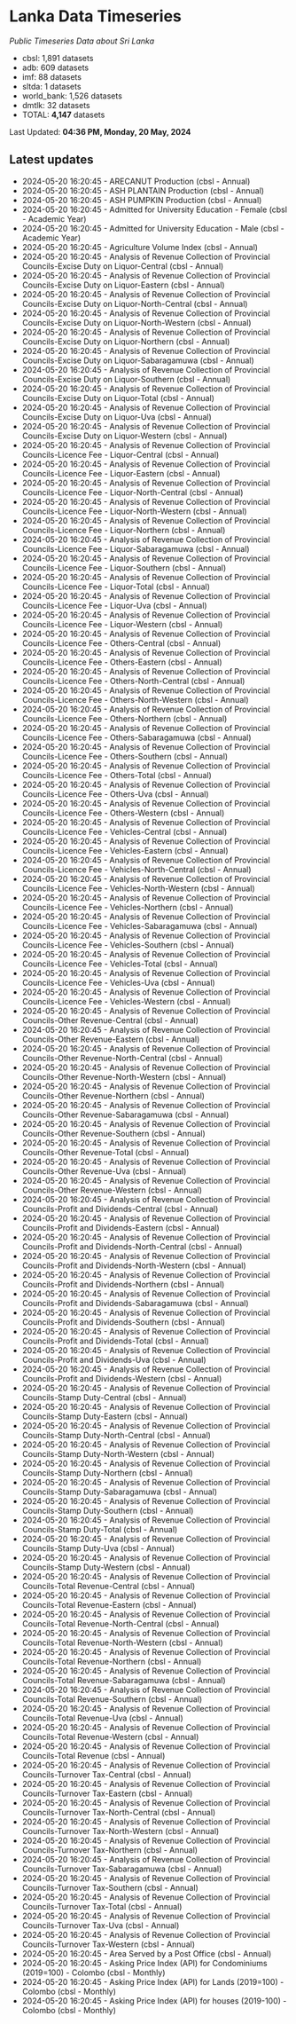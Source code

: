 # Lanka Data Timeseries
*Public Timeseries Data about Sri Lanka*

* cbsl: 1,891 datasets
* adb: 609 datasets
* imf: 88 datasets
* sltda: 1 datasets
* world_bank: 1,526 datasets
* dmtlk: 32 datasets
* TOTAL: **4,147** datasets

Last Updated: **04:36 PM, Monday, 20 May, 2024**

## Latest updates

* 2024-05-20 16:20:45 - ARECANUT Production (cbsl - Annual)
* 2024-05-20 16:20:45 - ASH PLANTAIN Production (cbsl - Annual)
* 2024-05-20 16:20:45 - ASH PUMPKIN Production (cbsl - Annual)
* 2024-05-20 16:20:45 - Admitted for University Education - Female (cbsl - Academic Year)
* 2024-05-20 16:20:45 - Admitted for University Education - Male (cbsl - Academic Year)
* 2024-05-20 16:20:45 - Agriculture Volume Index (cbsl - Annual)
* 2024-05-20 16:20:45 - Analysis of Revenue Collection of Provincial Councils-Excise Duty on Liquor-Central (cbsl - Annual)
* 2024-05-20 16:20:45 - Analysis of Revenue Collection of Provincial Councils-Excise Duty on Liquor-Eastern (cbsl - Annual)
* 2024-05-20 16:20:45 - Analysis of Revenue Collection of Provincial Councils-Excise Duty on Liquor-North-Central (cbsl - Annual)
* 2024-05-20 16:20:45 - Analysis of Revenue Collection of Provincial Councils-Excise Duty on Liquor-North-Western (cbsl - Annual)
* 2024-05-20 16:20:45 - Analysis of Revenue Collection of Provincial Councils-Excise Duty on Liquor-Northern (cbsl - Annual)
* 2024-05-20 16:20:45 - Analysis of Revenue Collection of Provincial Councils-Excise Duty on Liquor-Sabaragamuwa (cbsl - Annual)
* 2024-05-20 16:20:45 - Analysis of Revenue Collection of Provincial Councils-Excise Duty on Liquor-Southern (cbsl - Annual)
* 2024-05-20 16:20:45 - Analysis of Revenue Collection of Provincial Councils-Excise Duty on Liquor-Total (cbsl - Annual)
* 2024-05-20 16:20:45 - Analysis of Revenue Collection of Provincial Councils-Excise Duty on Liquor-Uva (cbsl - Annual)
* 2024-05-20 16:20:45 - Analysis of Revenue Collection of Provincial Councils-Excise Duty on Liquor-Western (cbsl - Annual)
* 2024-05-20 16:20:45 - Analysis of Revenue Collection of Provincial Councils-Licence Fee - Liquor-Central (cbsl - Annual)
* 2024-05-20 16:20:45 - Analysis of Revenue Collection of Provincial Councils-Licence Fee - Liquor-Eastern (cbsl - Annual)
* 2024-05-20 16:20:45 - Analysis of Revenue Collection of Provincial Councils-Licence Fee - Liquor-North-Central (cbsl - Annual)
* 2024-05-20 16:20:45 - Analysis of Revenue Collection of Provincial Councils-Licence Fee - Liquor-North-Western (cbsl - Annual)
* 2024-05-20 16:20:45 - Analysis of Revenue Collection of Provincial Councils-Licence Fee - Liquor-Northern (cbsl - Annual)
* 2024-05-20 16:20:45 - Analysis of Revenue Collection of Provincial Councils-Licence Fee - Liquor-Sabaragamuwa (cbsl - Annual)
* 2024-05-20 16:20:45 - Analysis of Revenue Collection of Provincial Councils-Licence Fee - Liquor-Southern (cbsl - Annual)
* 2024-05-20 16:20:45 - Analysis of Revenue Collection of Provincial Councils-Licence Fee - Liquor-Total (cbsl - Annual)
* 2024-05-20 16:20:45 - Analysis of Revenue Collection of Provincial Councils-Licence Fee - Liquor-Uva (cbsl - Annual)
* 2024-05-20 16:20:45 - Analysis of Revenue Collection of Provincial Councils-Licence Fee - Liquor-Western (cbsl - Annual)
* 2024-05-20 16:20:45 - Analysis of Revenue Collection of Provincial Councils-Licence Fee - Others-Central (cbsl - Annual)
* 2024-05-20 16:20:45 - Analysis of Revenue Collection of Provincial Councils-Licence Fee - Others-Eastern (cbsl - Annual)
* 2024-05-20 16:20:45 - Analysis of Revenue Collection of Provincial Councils-Licence Fee - Others-North-Central (cbsl - Annual)
* 2024-05-20 16:20:45 - Analysis of Revenue Collection of Provincial Councils-Licence Fee - Others-North-Western (cbsl - Annual)
* 2024-05-20 16:20:45 - Analysis of Revenue Collection of Provincial Councils-Licence Fee - Others-Northern (cbsl - Annual)
* 2024-05-20 16:20:45 - Analysis of Revenue Collection of Provincial Councils-Licence Fee - Others-Sabaragamuwa (cbsl - Annual)
* 2024-05-20 16:20:45 - Analysis of Revenue Collection of Provincial Councils-Licence Fee - Others-Southern (cbsl - Annual)
* 2024-05-20 16:20:45 - Analysis of Revenue Collection of Provincial Councils-Licence Fee - Others-Total (cbsl - Annual)
* 2024-05-20 16:20:45 - Analysis of Revenue Collection of Provincial Councils-Licence Fee - Others-Uva (cbsl - Annual)
* 2024-05-20 16:20:45 - Analysis of Revenue Collection of Provincial Councils-Licence Fee - Others-Western (cbsl - Annual)
* 2024-05-20 16:20:45 - Analysis of Revenue Collection of Provincial Councils-Licence Fee - Vehicles-Central (cbsl - Annual)
* 2024-05-20 16:20:45 - Analysis of Revenue Collection of Provincial Councils-Licence Fee - Vehicles-Eastern (cbsl - Annual)
* 2024-05-20 16:20:45 - Analysis of Revenue Collection of Provincial Councils-Licence Fee - Vehicles-North-Central (cbsl - Annual)
* 2024-05-20 16:20:45 - Analysis of Revenue Collection of Provincial Councils-Licence Fee - Vehicles-North-Western (cbsl - Annual)
* 2024-05-20 16:20:45 - Analysis of Revenue Collection of Provincial Councils-Licence Fee - Vehicles-Northern (cbsl - Annual)
* 2024-05-20 16:20:45 - Analysis of Revenue Collection of Provincial Councils-Licence Fee - Vehicles-Sabaragamuwa (cbsl - Annual)
* 2024-05-20 16:20:45 - Analysis of Revenue Collection of Provincial Councils-Licence Fee - Vehicles-Southern (cbsl - Annual)
* 2024-05-20 16:20:45 - Analysis of Revenue Collection of Provincial Councils-Licence Fee - Vehicles-Total (cbsl - Annual)
* 2024-05-20 16:20:45 - Analysis of Revenue Collection of Provincial Councils-Licence Fee - Vehicles-Uva (cbsl - Annual)
* 2024-05-20 16:20:45 - Analysis of Revenue Collection of Provincial Councils-Licence Fee - Vehicles-Western (cbsl - Annual)
* 2024-05-20 16:20:45 - Analysis of Revenue Collection of Provincial Councils-Other Revenue-Central (cbsl - Annual)
* 2024-05-20 16:20:45 - Analysis of Revenue Collection of Provincial Councils-Other Revenue-Eastern (cbsl - Annual)
* 2024-05-20 16:20:45 - Analysis of Revenue Collection of Provincial Councils-Other Revenue-North-Central (cbsl - Annual)
* 2024-05-20 16:20:45 - Analysis of Revenue Collection of Provincial Councils-Other Revenue-North-Western (cbsl - Annual)
* 2024-05-20 16:20:45 - Analysis of Revenue Collection of Provincial Councils-Other Revenue-Northern (cbsl - Annual)
* 2024-05-20 16:20:45 - Analysis of Revenue Collection of Provincial Councils-Other Revenue-Sabaragamuwa (cbsl - Annual)
* 2024-05-20 16:20:45 - Analysis of Revenue Collection of Provincial Councils-Other Revenue-Southern (cbsl - Annual)
* 2024-05-20 16:20:45 - Analysis of Revenue Collection of Provincial Councils-Other Revenue-Total (cbsl - Annual)
* 2024-05-20 16:20:45 - Analysis of Revenue Collection of Provincial Councils-Other Revenue-Uva (cbsl - Annual)
* 2024-05-20 16:20:45 - Analysis of Revenue Collection of Provincial Councils-Other Revenue-Western (cbsl - Annual)
* 2024-05-20 16:20:45 - Analysis of Revenue Collection of Provincial Councils-Profit and Dividends-Central (cbsl - Annual)
* 2024-05-20 16:20:45 - Analysis of Revenue Collection of Provincial Councils-Profit and Dividends-Eastern (cbsl - Annual)
* 2024-05-20 16:20:45 - Analysis of Revenue Collection of Provincial Councils-Profit and Dividends-North-Central (cbsl - Annual)
* 2024-05-20 16:20:45 - Analysis of Revenue Collection of Provincial Councils-Profit and Dividends-North-Western (cbsl - Annual)
* 2024-05-20 16:20:45 - Analysis of Revenue Collection of Provincial Councils-Profit and Dividends-Northern (cbsl - Annual)
* 2024-05-20 16:20:45 - Analysis of Revenue Collection of Provincial Councils-Profit and Dividends-Sabaragamuwa (cbsl - Annual)
* 2024-05-20 16:20:45 - Analysis of Revenue Collection of Provincial Councils-Profit and Dividends-Southern (cbsl - Annual)
* 2024-05-20 16:20:45 - Analysis of Revenue Collection of Provincial Councils-Profit and Dividends-Total (cbsl - Annual)
* 2024-05-20 16:20:45 - Analysis of Revenue Collection of Provincial Councils-Profit and Dividends-Uva (cbsl - Annual)
* 2024-05-20 16:20:45 - Analysis of Revenue Collection of Provincial Councils-Profit and Dividends-Western (cbsl - Annual)
* 2024-05-20 16:20:45 - Analysis of Revenue Collection of Provincial Councils-Stamp Duty-Central (cbsl - Annual)
* 2024-05-20 16:20:45 - Analysis of Revenue Collection of Provincial Councils-Stamp Duty-Eastern (cbsl - Annual)
* 2024-05-20 16:20:45 - Analysis of Revenue Collection of Provincial Councils-Stamp Duty-North-Central (cbsl - Annual)
* 2024-05-20 16:20:45 - Analysis of Revenue Collection of Provincial Councils-Stamp Duty-North-Western (cbsl - Annual)
* 2024-05-20 16:20:45 - Analysis of Revenue Collection of Provincial Councils-Stamp Duty-Northern (cbsl - Annual)
* 2024-05-20 16:20:45 - Analysis of Revenue Collection of Provincial Councils-Stamp Duty-Sabaragamuwa (cbsl - Annual)
* 2024-05-20 16:20:45 - Analysis of Revenue Collection of Provincial Councils-Stamp Duty-Southern (cbsl - Annual)
* 2024-05-20 16:20:45 - Analysis of Revenue Collection of Provincial Councils-Stamp Duty-Total (cbsl - Annual)
* 2024-05-20 16:20:45 - Analysis of Revenue Collection of Provincial Councils-Stamp Duty-Uva (cbsl - Annual)
* 2024-05-20 16:20:45 - Analysis of Revenue Collection of Provincial Councils-Stamp Duty-Western (cbsl - Annual)
* 2024-05-20 16:20:45 - Analysis of Revenue Collection of Provincial Councils-Total Revenue-Central (cbsl - Annual)
* 2024-05-20 16:20:45 - Analysis of Revenue Collection of Provincial Councils-Total Revenue-Eastern (cbsl - Annual)
* 2024-05-20 16:20:45 - Analysis of Revenue Collection of Provincial Councils-Total Revenue-North-Central (cbsl - Annual)
* 2024-05-20 16:20:45 - Analysis of Revenue Collection of Provincial Councils-Total Revenue-North-Western (cbsl - Annual)
* 2024-05-20 16:20:45 - Analysis of Revenue Collection of Provincial Councils-Total Revenue-Northern (cbsl - Annual)
* 2024-05-20 16:20:45 - Analysis of Revenue Collection of Provincial Councils-Total Revenue-Sabaragamuwa (cbsl - Annual)
* 2024-05-20 16:20:45 - Analysis of Revenue Collection of Provincial Councils-Total Revenue-Southern (cbsl - Annual)
* 2024-05-20 16:20:45 - Analysis of Revenue Collection of Provincial Councils-Total Revenue-Uva (cbsl - Annual)
* 2024-05-20 16:20:45 - Analysis of Revenue Collection of Provincial Councils-Total Revenue-Western (cbsl - Annual)
* 2024-05-20 16:20:45 - Analysis of Revenue Collection of Provincial Councils-Total Revenue (cbsl - Annual)
* 2024-05-20 16:20:45 - Analysis of Revenue Collection of Provincial Councils-Turnover Tax-Central (cbsl - Annual)
* 2024-05-20 16:20:45 - Analysis of Revenue Collection of Provincial Councils-Turnover Tax-Eastern (cbsl - Annual)
* 2024-05-20 16:20:45 - Analysis of Revenue Collection of Provincial Councils-Turnover Tax-North-Central (cbsl - Annual)
* 2024-05-20 16:20:45 - Analysis of Revenue Collection of Provincial Councils-Turnover Tax-North-Western (cbsl - Annual)
* 2024-05-20 16:20:45 - Analysis of Revenue Collection of Provincial Councils-Turnover Tax-Northern (cbsl - Annual)
* 2024-05-20 16:20:45 - Analysis of Revenue Collection of Provincial Councils-Turnover Tax-Sabaragamuwa (cbsl - Annual)
* 2024-05-20 16:20:45 - Analysis of Revenue Collection of Provincial Councils-Turnover Tax-Southern (cbsl - Annual)
* 2024-05-20 16:20:45 - Analysis of Revenue Collection of Provincial Councils-Turnover Tax-Total (cbsl - Annual)
* 2024-05-20 16:20:45 - Analysis of Revenue Collection of Provincial Councils-Turnover Tax-Uva (cbsl - Annual)
* 2024-05-20 16:20:45 - Analysis of Revenue Collection of Provincial Councils-Turnover Tax-Western (cbsl - Annual)
* 2024-05-20 16:20:45 - Area Served by a Post Office (cbsl - Annual)
* 2024-05-20 16:20:45 - Asking Price Index (API) for Condominiums (2019=100) - Colombo (cbsl - Monthly)
* 2024-05-20 16:20:45 - Asking Price Index (API) for Lands (2019=100) - Colombo (cbsl - Monthly)
* 2024-05-20 16:20:45 - Asking Price Index (API) for houses (2019-100) - Colombo (cbsl - Monthly)